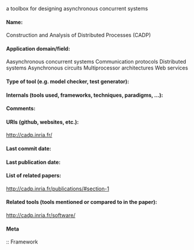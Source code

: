 a toolbox for designing asynchronous concurrent systems

#### Name:
Construction and Analysis of Distributed Processes (CADP)

#### Application domain/field:
Aasynchronous concurrent systems
Communication protocols
Distributed systems
Asynchronous circuits
Multiprocessor architectures
Web services

#### Type of tool (e.g. model checker, test generator):

#### Internals (tools used, frameworks, techniques, paradigms, ...):

#### Comments:

#### URIs (github, websites, etc.):
http://cadp.inria.fr/

#### Last commit date:

#### Last publication date:

#### List of related papers:
http://cadp.inria.fr/publications/#section-1

#### Related tools (tools mentioned or compared to in the paper):
http://cadp.inria.fr/software/

#### Meta
:: Framework